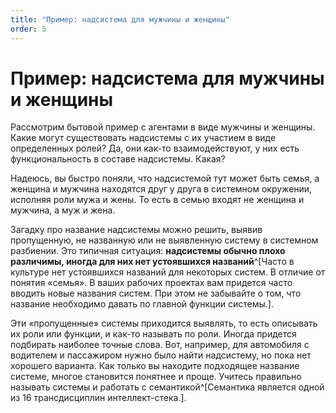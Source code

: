```yaml
---
title: "Пример: надсистема для мужчины и женщины"
order: 5
---
```


# Пример: надсистема для мужчины и женщины

Рассмотрим бытовой пример с агентами в виде мужчины и женщины. Какие могут существовать надсистемы с их участием в виде определенных ролей? Да, они как-то взаимодействуют, у них есть функциональность в составе надсистемы. Какая?

Надеюсь, вы быстро поняли, что надсистемой тут может быть семья, а женщина и мужчина находятся друг у друга в системном окружении, исполняя роли мужа и жены. То есть в семью входят не женщина и мужчина, а муж и жена.

Загадку про название надсистемы можно решить, выявив пропущенную, не названную или не выявленную систему в системном разбиении. Это типичная ситуация: **надсистемы обычно плохо различимы, иногда для них нет устоявшихся названий**^[Часто в культуре нет устоявшихся названий для некоторых систем. В отличие от понятия «семья». В ваших рабочих проектах вам придется часто вводить новые названия систем. При этом не забывайте о том, что название необходимо давать по главной функции системы.].

Эти «пропущенные» системы приходится выявлять, то есть описывать их роли или функции, и как-то называть по роли. Иногда придется подбирать наиболее точные слова. Вот, например, для автомобиля с водителем и пассажиром нужно было найти надсистему, но пока нет хорошего варианта. Как только вы находите подходящее название системе, многое становится понятнее и проще. Учитесь правильно называть системы и работать с семантикой^[Семантика является одной из 16 трансдисциплин интеллект-стека.].